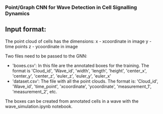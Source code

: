 ### Point/Graph CNN for Wave Detection in Cell Signalling Dynamics

## Input format:
The point cloud of cells has the dimensions: 
        x - xcoordinate in image
        y - time points
        z - ycoordinate in image

Two files need to be passed to the GNN:
- 'boxes.csv': In this file are the annotated boxes for the training. The format is
  'Cloud_id', 'Wave_id', 'width', 'length', 'height', 'center_x', 'center_y', 'center_z', 'euler_z', 'euler_y', 'euler_x'
- 'dataset.csv': The file with all the point clouds. The format is:
  'Cloud_id', 'Wave_id', 'time_point', 'xcoordinate', 'ycoordinate', 'measurement_1', 'measurement_2', etc.

The boxes can be created from annotated cells in a wave with the wave_simulation.ipynb notebook.
